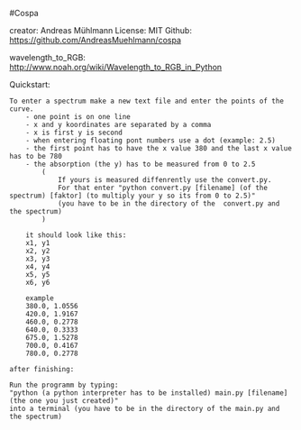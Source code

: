 #Cospa

creator: Andreas Mühlmann
License: MIT
Github: https://github.com/AndreasMuehlmann/cospa

wavelength_to_RGB: http://www.noah.org/wiki/Wavelength_to_RGB_in_Python

Quickstart:

    To enter a spectrum make a new text file and enter the points of the curve.
        - one point is on one line
        - x and y koordinates are separated by a comma
        - x is first y is second
        - when entering floating pont numbers use a dot (example: 2.5)
        - the first point has to have the x value 380 and the last x value has to be 780
        - the absorption (the y) has to be measured from 0 to 2.5
            (
                If yours is measured diffenrently use the convert.py.
                For that enter "python convert.py [filename] (of the spectrum) [faktor] (to multiply your y so its from 0 to 2.5)"
                (you have to be in the directory of the  convert.py and the spectrum)
            )

        it should look like this:
        x1, y1
        x2, y2
        x3, y3
        x4, y4
        x5, y5
        x6, y6

        example
        380.0, 1.0556
        420.0, 1.9167
        460.0, 0.2778
        640.0, 0.3333
        675.0, 1.5278
        700.0, 0.4167
        780.0, 0.2778

    after finishing:

    Run the programm by typing:
    "python (a python interpreter has to be installed) main.py [filename] (the one you just created)"
    into a terminal (you have to be in the directory of the main.py and the spectrum)